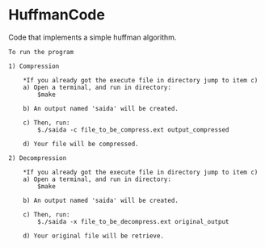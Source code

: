 # HuffmanCode

Code that implements a simple huffman algorithm. 


	To run the program

	1) Compression
	
		*If you already got the execute file in directory jump to item c)
		a) Open a terminal, and run in directory:
			$make
		
		b) An output named 'saida' will be created.
		
		c) Then, run:
			$./saida -c file_to_be_compress.ext output_compressed
		
		d) Your file will be compressed.
		
	2) Decompression
	
		*If you already got the execute file in directory jump to item c)
		a) Open a terminal, and run in directory:
			$make
		
		b) An output named 'saida' will be created.
		
		c) Then, run:
			$./saida -x file_to_be_decompress.ext original_output
		
		d) Your original file will be retrieve.
		
		
